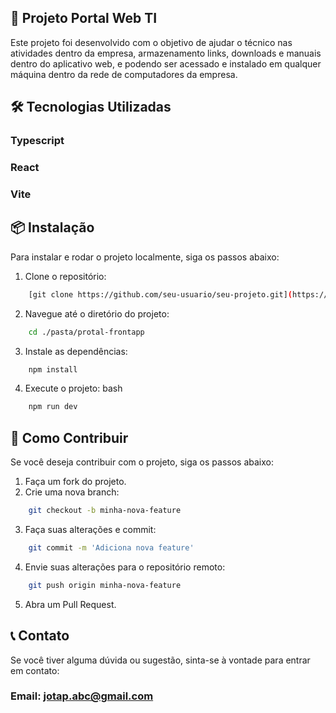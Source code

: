 ## 📘 Projeto Portal Web TI
Este projeto foi desenvolvido com o objetivo de ajudar o técnico nas atividades dentro da empresa, armazenamento links, downloads e manuais dentro do aplicativo web, e podendo ser acessado e instalado em qualquer máquina dentro da rede de computadores da empresa.

## 🛠️ Tecnologias Utilizadas
### Typescript
### React
### Vite
## 📦 Instalação
Para instalar e rodar o projeto localmente, siga os passos abaixo:

1. Clone o repositório:
```bash
    [git clone https://github.com/seu-usuario/seu-projeto.git](https://github.com/jotapdevbr/portal-frontapp.git)
```
2. Navegue até o diretório do projeto:
```bash
    cd ./pasta/protal-frontapp
```
3. Instale as dependências:
```bash
    npm install
```
4. Execute o projeto:
bash
```bash
    npm run dev
```
## 📄 Como Contribuir
Se você deseja contribuir com o projeto, siga os passos abaixo:

1. Faça um fork do projeto.
2. Crie uma nova branch:
```bash
    git checkout -b minha-nova-feature
```
3. Faça suas alterações e commit:
```bash
    git commit -m 'Adiciona nova feature'
```
4. Envie suas alterações para o repositório remoto:
```bash
    git push origin minha-nova-feature
```
5. Abra um Pull Request.
   
## 📞 Contato
Se você tiver alguma dúvida ou sugestão, sinta-se à vontade para entrar em contato:
### Email: jotap.abc@gmail.com
